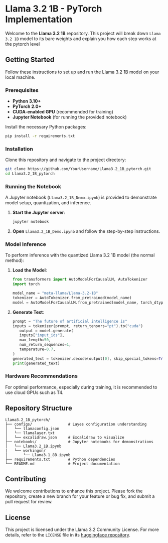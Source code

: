 
# Llama 3.2 1B - PyTorch Implementation

Welcome to the **Llama 3.2 1B** repository. This project will break down  `Llama 3.2 1B` model to its bare weights and explain you how each step works at the pytorch level


## Getting Started

Follow these instructions to set up and run the Llama 3.2 1B model on your local machine.

### Prerequisites

- **Python 3.10+**
- **PyTorch 2.0+**
- **CUDA-enabled GPU** (recommended for training)
- **Jupyter Notebook** (for running the provided notebook)

Install the necessary Python packages:

```bash
pip install -r requirements.txt
```

### Installation

Clone this repository and navigate to the project directory:

```bash
git clone https://github.com/YourUsername/Llama3.2_1B_pytorch.git
cd Llama3.2_1B_pytorch
```

### Running the Notebook

A Jupyter notebook (`Llama3.2_1B_Demo.ipynb`) is provided to demonstrate model setup, quantization, and inference.

1. **Start the Jupyter server**:

   ```bash
   jupyter notebook
   ```

2. **Open** `Llama3.2_1B_Demo.ipynb` and follow the step-by-step instructions.

### Model Inference

To perform inference with the quantized Llama 3.2 1B model (the normal method):

1. **Load the Model**:

   ```python
   from transformers import AutoModelForCausalLM, AutoTokenizer
   import torch

   model_name = "meta-llama/Llama-3.2-1B" 
   tokenizer = AutoTokenizer.from_pretrained(model_name)
   model = AutoModelForCausalLM.from_pretrained(model_name, torch_dtype=torch.float16, device_map="auto")

   ```

2. **Generate Text**:

   ```python
   prompt = "The future of artificial intelligence is"
   inputs = tokenizer(prompt, return_tensors="pt").to("cuda")
      output = model.generate(
      inputs["input_ids"],
      max_length=50, 
      num_return_sequences=1, 
      temperature=0.7,
   )
   generated_text = tokenizer.decode(output[0], skip_special_tokens=True)
   print(generated_text)
   ```

### Hardware Recommendations

For optimal performance, especially during training, it is recommended to use cloud GPUs such as T4.

## Repository Structure

```
Llama3.2_1B_pytorch/
├── configs/                # Layes configuration understanding 
│   └── llamaconfig.json
│   └── llamalayer.txt
│   └── excalidraw.json     # Excalidraw to visualize
├── notebooks/              # Jupyter notebooks for demonstrations
│   └── Llama3.2_1B.ipynb
|   └── workingon/
│       └── Llama3.1_8B.ipynb
├── requirements.txt        # Python dependencies
└── README.md               # Project documentation
```

## Contributing

We welcome contributions to enhance this project. Please fork the repository, create a new branch for your feature or bug fix, and submit a pull request for review.

## License

This project is licensed under the Llama 3.2 Community License. For more details, refer to the `LICENSE` file in its [huggingface repository](https://huggingface.co/meta-llama/Llama-3.2-1B).
